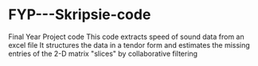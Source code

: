 # FYP---Skripsie-code
Final Year Project code
This code extracts speed of sound data from an excel file
It structures the data in a tendor form and estimates the 
missing entries of the 2-D matrix "slices" by collaborative filtering
